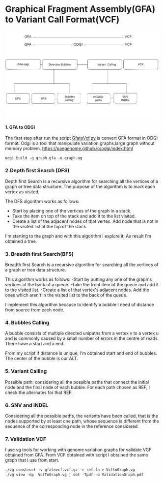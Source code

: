# Graphical Fragment Assembly(GFA) to Variant Call Format(VCF)

![](/figures/recapscript.png)
#### 1. GFA to ODGI
The first step after run the script [GfatoVcf.py](/VGpop/GfatoVCF.py) is convert GFA format in ODGI format.
Odgi is a tool that manipulate variation graphs,large graph without memory problem.
https://pangenome.github.io/odgi/index.html

```
odgi build -g graph.gfa -o graph.og
```
### 2.Depth first Search (DFS)

Depth first Search is a recursive algorithm for searching all the vertices of a graph or tree data structure. The purpose of the algorithm is to mark each vertex as visited.

The DFS algorithm works as follows:
- Start by placing one of the vertices of the graph in a stack.
- Take the item on top of the stack and add it to the list visited.
- Create a list of the adjacent nodes of that vertex. Add node that is not in the visited list at the top of the stack.

I'm starting to the graph and with this algorithm I explore it; As result I'm obtained a tree.

### 3. Breadth first Search(BFS)

Breadth first Search is a recursive algorithm for searching all the vertices of a graph or tree data structure.

This algorithm works as follows:
-Start by putting any one of the graph's vertices at the back of a queue.
-Take the front item of the queue and add it to the visited list.
-Create a list of that vertex's adjacent nodes. Add the ones which aren't in the visited list to the back of the queue.

I implement this algorithm because to identify a bubble I need of distance from source from each node. 

### 4. Bubbles Calling

A bubble consists of multiple directed unipaths from a vertex v to a vertex u and is commonly caused by a small number of errors in the centre of reads. There have a start and a end.

From my script if distance is unique, I'm obtained start and end of bubbles. The center of the bubble is our ALT. 

### 5. Variant Calling

Possible path: considering all the possible paths that connect the initial node and the final node of each bubble.                   For each path chosen as REF, I check the alternates for that REF.

### 6. SNV and INDEL

Considering all the possible paths, the variants have been called, that is the nodes supported by at least one path, whose sequence is different from the sequence of the corresponding node in the reference considered.

### 7. Validation VCF

I use vg tools for working with genome variation graphs for validate VCF obtained from GFA. 
From VCF obtained with script I obtained the same graph that I use from start. 

```
./vg construct -v gfatovcf.vcf.gz -r ref.fa > VcftoGraph.vg
./vg view -dp  VcfToGraph.vg | dot -Tpdf -o ValidationGraph.pdf

```
